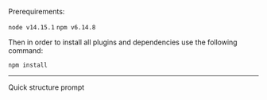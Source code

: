 Prerequirements:

`node v14.15.1`
`npm v6.14.8`

Then in order to install all plugins and dependencies use the following command:

`npm install`

---

Quick structure prompt